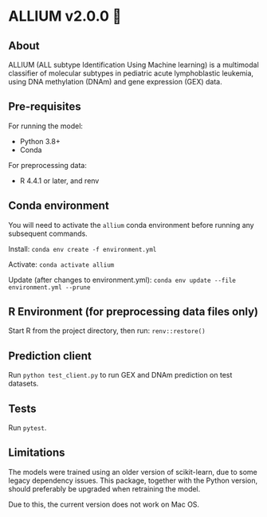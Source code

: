 # ALLIUM v2.0.0 :garlic:

## About

ALLIUM (ALL subtype Identification Using Machine learning) is a multimodal classifier of molecular subtypes in pediatric acute lymphoblastic leukemia, using DNA methylation (DNAm) and gene expression (GEX) data.

## Pre-requisites
For running the model:
- Python 3.8+
- Conda

For preprocessing data:
- R 4.4.1 or later, and renv

## Conda environment
You will need to activate the `allium` conda environment before running any subsequent commands.

Install: `conda env create -f environment.yml`

Activate: `conda activate allium`

Update (after changes to environment.yml): `conda env update --file environment.yml --prune`

## R Environment (for preprocessing data files only)
Start R from the project directory, then run: `renv::restore()`

## Prediction client
Run `python test_client.py` to run GEX and DNAm prediction on test datasets.

## Tests
Run `pytest`.

## Limitations

The models were trained using an older version of scikit-learn, due to some legacy dependency issues. This package, together with the Python version, should preferably be upgraded when retraining the model.

Due to this, the current version does not work on Mac OS.
